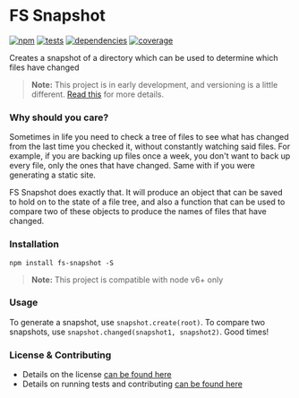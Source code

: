 # FS Snapshot

[![npm](http://img.shields.io/npm/v/fs-snapshot.svg?style=flat)](https://badge.fury.io/js/fs-snapshot) [![tests](http://img.shields.io/travis/jescalan/fs-snapshot/master.svg?style=flat)](https://travis-ci.org/jescalan/fs-snapshot) [![dependencies](http://img.shields.io/david/jescalan/fs-snapshot.svg?style=flat)](https://david-dm.org/jescalan/fs-snapshot) [![coverage](http://img.shields.io/coveralls/jescalan/fs-snapshot.svg?style=flat)](https://coveralls.io/github/jescalan/fs-snapshot)

Creates a snapshot of a directory which can be used to determine which files have changed

> **Note:** This project is in early development, and versioning is a little different. [Read this](http://markup.im/#q4_cRZ1Q) for more details.

### Why should you care?

Sometimes in life you need to check a tree of files to see what has changed from the last time you checked it, without constantly watching said files. For example, if you are backing up files once a week, you don't want to back up every file, only the ones that have changed. Same with if you were generating a static site.

FS Snapshot does exactly that. It will produce an object that can be saved to hold on to the state of a file tree, and also a function that can be used to compare two of these objects to produce the names of files that have changed.

### Installation

`npm install fs-snapshot -S`

> **Note:** This project is compatible with node v6+ only

### Usage

To generate a snapshot, use `snapshot.create(root)`. To compare two snapshots, use `snapshot.changed(snapshot1, snapshot2)`. Good times!

### License & Contributing

- Details on the license [can be found here](LICENSE.md)
- Details on running tests and contributing [can be found here](contributing.md)

